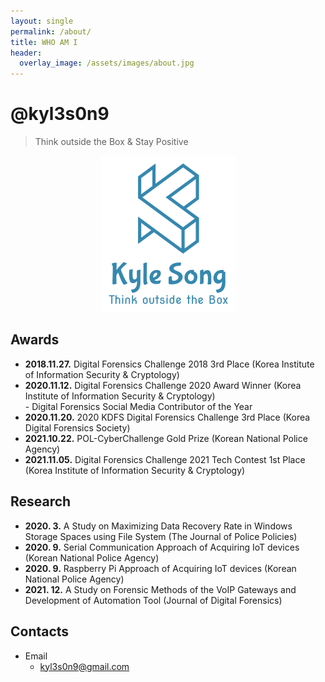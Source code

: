 ```yaml
---
layout: single
permalink: /about/
title: WHO AM I
header:
  overlay_image: /assets/images/about.jpg
---
```


# @kyl3s0n9

> Think outside the Box & Stay Positive

<center><img src="/assets/photo/logo.png"></center>

## Awards

- **2018.11.27.** Digital Forensics Challenge 2018 3rd Place (Korea Institute of Information Security & Cryptology)
- **2020.11.12.** Digital Forensics Challenge 2020 Award Winner (Korea Institute of Information Security & Cryptology)  
  \- Digital Forensics Social Media Contributor of the Year  
- **2020.11.20.** 2020 KDFS Digital Forensics Challenge 3rd Place (Korea Digital Forensics Society)
- **2021.10.22.** POL-CyberChallenge Gold Prize (Korean National Police Agency)
- **2021.11.05.** Digital Forensics Challenge 2021 Tech Contest 1st Place (Korea Institute of Information Security & Cryptology)


## Research
- **2020. 3.** A Study on Maximizing Data Recovery Rate in Windows Storage Spaces using File System (The Journal of Police Policies)
- **2020. 9.** Serial Communication Approach of Acquiring IoT devices (Korean National Police Agency)
- **2020. 9.** Raspberry Pi Approach of Acquiring IoT devices (Korean National Police Agency)
- **2021. 12.** A Study on Forensic Methods of the VoIP Gateways and Development of Automation Tool (Journal of Digital Forensics)


## Contacts

- Email
  - <kyl3s0n9@gmail.com>

